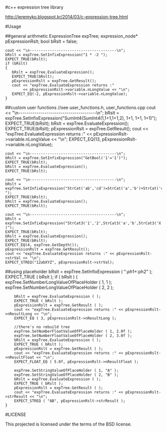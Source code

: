 #c++ expression tree library

http://jeremyko.blogspot.kr/2014/03/c-expression-tree.html

#Usage 

##general arithmetic
    ExpressionTree expTree;
    expression_node* pExpressionRslt;
    bool bRslt = false;

    cout << "\n---------------------------------------\n";
    bRslt = expTree.SetInfixExpression("1 * -2 ");
    EXPECT_TRUE(bRslt);
    if (bRslt)
    {
       bRslt = expTree.EvaluateExpression();
       EXPECT_TRUE(bRslt);
       pExpressionRslt = expTree.GetResult();
       cout << "expTree.EvaluateExpression returns :" 
            << pExpressionRslt->variable.nLongValue << "\n";
       EXPECT_EQ(-2, pExpressionRslt->variable.nLongValue);
    }
##custom user functions 
    //see user_functions.h, user_functions.cpp
    cout << "\n---------------------------------------\n";
    bRslt = expTree.SetInfixExpression("SumInt4(SumInt4(1,1+1,1+1,2), 1+1, 1+1, 1+1)");
    EXPECT_TRUE(bRslt);
    bRslt = expTree.EvaluateExpression();
    EXPECT_TRUE(bRslt);
    pExpressionRslt = expTree.GetResult();
    cout << "expTree.EvaluateExpression returns :" 
         << pExpressionRslt->variable.nLongValue << "\n";
    EXPECT_EQ(13, pExpressionRslt->variable.nLongValue);
   
    cout << "\n---------------------------------------\n";
    bRslt = expTree.SetInfixExpression("GetBool('1'='1')");
    EXPECT_TRUE(bRslt);
    bRslt = expTree.EvaluateExpression();
    EXPECT_TRUE(bRslt);
   
    cout << "\n---------------------------------------\n";
    bRslt = expTree.SetInfixExpression("StrCat('ab','cd')=StrCat('a','b')+StrCat('c','d') ");
    EXPECT_TRUE(bRslt);
    bRslt = expTree.EvaluateExpression();
    EXPECT_TRUE(bRslt);
   
    cout << "\n---------------------------------------\n";
    bRslt = expTree.SetInfixExpression("StrCat3('1','2',StrCat3('a','b',StrCat3('X','Y','Z')) )");
    EXPECT_TRUE(bRslt);
    bRslt = expTree.EvaluateExpression();
    EXPECT_TRUE(bRslt);
    EXPECT_EQ(4, expTree.GetDepth());
    pExpressionRslt = expTree.GetResult();
    cout << "expTree.EvaluateExpression returns :" << pExpressionRslt->strVal << "\n";
    EXPECT_STREQ("12abXYZ", pExpressionRslt->strVal);

##using placeholder 
    bRslt = expTree.SetInfixExpression ( ":$ph1+:$ph2" );
    EXPECT_TRUE ( bRslt );
    if ( bRslt )
    {
        expTree.SetNumberLongValueOfPlaceHolder ( 1, 1 );
        expTree.SetNumberLongValueOfPlaceHolder ( 2, 2 );

        bRslt = expTree.EvaluateExpression ( );
        EXPECT_TRUE ( bRslt );
        pExpressionRslt = expTree.GetResult ( );
        cout << "expTree.EvaluateExpression returns :" << pExpressionRslt->nResultLong << "\n";
        EXPECT_EQ ( 3, pExpressionRslt->nResultLong );
        
        //there's no rebuild tree
        expTree.SetNumberFloatValueOfPlaceHolder ( 1, 2.0f );
        expTree.SetNumberFloatValueOfPlaceHolder ( 2, 3.0f );
        bRslt = expTree.EvaluateExpression ( );
        EXPECT_TRUE ( bRslt );
        pExpressionRslt = expTree.GetResult ( );
        cout << "expTree.EvaluateExpression returns :" << pExpressionRslt->nResultFloat << "\n";
        EXPECT_FLOAT_EQ ( 5.0f, pExpressionRslt->nResultFloat );

        expTree.SetStringValueOfPlaceHolder ( 1, "A" );
        expTree.SetStringValueOfPlaceHolder ( 2, "B" );
        bRslt = expTree.EvaluateExpression ( );
        EXPECT_TRUE ( bRslt );
        pExpressionRslt = expTree.GetResult ( );
        cout << "expTree.EvaluateExpression returns :" << pExpressionRslt->strResult << "\n";
        EXPECT_STREQ ( "AB", pExpressionRslt->strResult );
    }

#LICENSE

This projected is licensed under the terms of the BSD license.
